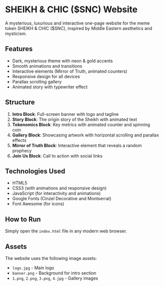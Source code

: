 # SHEIKH & CHIC ($SNC) Website

A mysterious, luxurious and interactive one-page website for the meme token SHEIKH & CHIC ($SNC), inspired by Middle Eastern aesthetics and mysticism.

## Features

- Dark, mysterious theme with neon & gold accents
- Smooth animations and transitions
- Interactive elements (Mirror of Truth, animated counters)
- Responsive design for all devices
- Parallax scrolling gallery
- Animated story with typewriter effect

## Structure

1. **Intro Block**: Full-screen banner with logo and tagline
2. **Story Block**: The origin story of the Sheikh with animated text
3. **Tokenomics Block**: Key metrics with animated counter and spinning coin
4. **Gallery Block**: Showcasing artwork with horizontal scrolling and parallax effects
5. **Mirror of Truth Block**: Interactive element that reveals a random prophecy
6. **Join Us Block**: Call to action with social links

## Technologies Used

- HTML5
- CSS3 (with animations and responsive design)
- JavaScript (for interactivity and animations)
- Google Fonts (Cinzel Decorative and Montserrat)
- Font Awesome (for icons)

## How to Run

Simply open the `index.html` file in any modern web browser.

## Assets

The website uses the following image assets:
- `logo.jpg` - Main logo
- `banner.png` - Background for intro section
- `1.png`, `2.png`, `3.png`, `4.jpg` - Gallery images 